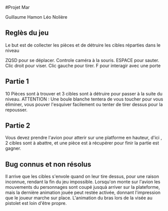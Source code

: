 #Projet Mar

Guillaume Hamon
Léo Nolière

## Reglès du jeu

Le but est de collecter les pièces et de détruire les cibles réparties dans le niveau

ZQSD pour se déplacer.
Controle caméra à la souris.
ESPACE pour sauter.
Clic droit pour viser.
Clic gauche pour tirer.
F pour interagir avec une porte

## Partie 1 

10 Pièces sont à trouver et 3 cibles sont à détruire pour passer à la suite du niveau.
ATTENTION : Une boule blanche tentera de vous toucher pour vous éliminer, vous pouver l'esquiver facilement ou tenter de tirer dessus pour la repousser.

## Partie 2 

Vous devez prendre l'avion pour atterir sur une platforme en hauteur, d'ici , 2 cibles sont à abattre, et une pièce est à récupérer pour finir la partie est gagner.

## Bug connus et non résolus

Il arrive que les cibles s'envole quand on leur tire dessus, pour une raison inconnue, rendant la fin du jeu impossible.
Lorsqu'on monte sur l'avion les mouvements du personnages sont coupé jusquà arriver sur la plateforme, mais la dernière animation jouée peut restée activée, donnant l'impression que le joueur marche sur place.
L'animation du bras lors de la visée au pistolet est loin d'être propre.
